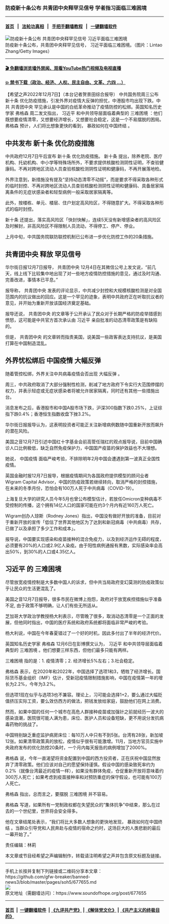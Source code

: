 ### 防疫新十条公布 共青团中央释罕见信号 学者指习面临三难困境
------------------------

#### [首页](https://github.com/gfw-breaker/banned-news3/blob/master/README.md) &nbsp;&nbsp;|&nbsp;&nbsp; [法轮功真相](https://github.com/begood0513/basic/blob/master/README.md)  &nbsp;&nbsp;|&nbsp;&nbsp; [手把手翻墙教程](https://github.com/gfw-breaker/guides/wiki)  &nbsp;&nbsp;|&nbsp;&nbsp; [一键翻墙软件](https://github.com/gfw-breaker/nogfw/blob/master/README.md)  



<div><img alt="防疫新十条公布  共青团中央释罕见信号  习近平面临三难困境" src="https://img.soundofhope.org/2022-12/gettyimages-1446669628-1670449254774.jpg"/>
<br/><figcaption class="caption">
 防疫新十条公布，共青团中央释罕见信号， 习近平面临三难困境。（图片：Lintao Zhang/Getty Images）
</figcaption></div><hr/>

#### [ 🎬  免翻墙浏览墙外禁闻、观看YouTube热门视频及电视直播](https://github.com/gfw-breaker/HelloWorld)

#### [ 💥  禁书下载（政治、经济、人权、民主自由、文革、六四 ...）](https://github.com/gfw-breaker/books/blob/master/README.md)

<div><div class="Content__Wrapper sc-1bvya0-0 elmmKw article_body" itemprop="articleBody">
 <div id="post_place_1">
 </div>
 <p class="meta-top">
  <span class="meta">
   【希望之声2022年12月7日】（本台记者贺景田综合报导）
  </span>
  中共国务院周三公布
  <ok href="/term/815688">
   新十条
  </ok>
  优化防疫措施，引发外界对疫情大反弹的担忧，中港股市均出现下跌。中共
  <ok href="/term/30856">
   共青团中央
  </ok>
  罕见承认是中国的白纸革命推动了疫情防控的松绑。英国知名历史学家
  <ok href="/term/255811">
   弗格森
  </ok>
  周二发文指出，
  <ok href="/term/1063">
   习近平
  </ok>
  和中共领导层面临着典型的
  <ok href="/term/815874">
   三难困境
  </ok>
  ：他们既想要疫情清零，又想要经济增长，又想要社会稳定，这是一个不易摆脱的困局。
  <ok href="/term/255811">
   弗格森
  </ok>
  预计，人们将比想象更快的看到，
  <ok href="/term/815877">
   暴政如何在中国终结
  </ok>
  。
 </p>
 <h2>
  <strong>
   中共发布
   <ok href="/term/815688">
    新十条
   </ok>
   优化防疫措施
  </strong>
 </h2>
 <p>
  中共政府12月7日午后宣布
  <ok href="/term/815688">
   新十条
  </ok>
  优化防疫措施。
  <ok href="/term/815688">
   新十条
  </ok>
  提出，除养老院、医疗机构、托幼机构、中小学等特殊场所外，不要求提供核酸检测阴性证明，不查验健康码。不再对跨地区流动人员查验核酸检测阴性证明和健康码，不再开展落地检。
 </p>
 <p>
  外界注意到，新措施没有提及“坚持动态清零不动摇”，而是要求不得采取各种形式的临时封控、不再对跨地区流动人员查验核酸检测阴性证明和健康码、具备居家隔离条件的无症状感染者和轻型病例一般采取居家隔离等。
 </p>
 <p>
  此外，按楼栋、单元、楼层、住户划定高风险区，不得随意扩大。不得采取各种形式的临时封控。
 </p>
 <p>
  <ok href="/term/815688">
   新十条
  </ok>
  还提出，落实高风险区「快封快解」，连续5天没有新增感染者的高风险区及时解封，非高风险区不得限制人员流动，不得停工、停产、停业。
 </p>
 <p>
  上月中旬，中共国务院联防联控机制已公布进一步优化防控工作的20条措施。
 </p>
 <h2>
  <strong>
   <ok href="/term/30856">
    共青团中央
   </ok>
   释放
   <ok href="/term/815871">
    罕见信号
   </ok>
  </strong>
 </h2>
 <p>
  华尔街日报12月7日报导，
  <ok href="/term/30856">
   共青团中央
  </ok>
  12月4日在其微信公号上发文说，“前几天，线上线下比较集中地出现了对一些地方疫情防控措施的意见，通过及时沟通、完善改进，事情本已平息。”
 </p>
 <p>
  报导称，
  <ok href="/term/30856">
   共青团中央
  </ok>
  发表的评论显示，中共减少封控和大规模核酸检测是对全国范围内的抗议做出的回应。这是一个罕见的迹象，表明中共政府正在听取抗议者的意见，并开始为重新开放该国经济奠定基础。
 </p>
 <p>
  报导还说，
  <ok href="/term/30856">
   共青团中央
  </ok>
  的文章等于公开承认了民众对于长期严格的防疫举措感到愤怒，这可能是中共官方首次承认由
  <ok href="/term/1063">
   习近平
  </ok>
  亲自批准的动态清零政策是有缺陷的。
 </p>
 <p>
  但是，
  <ok href="/term/30856">
   共青团中央
  </ok>
  的文章转而指责美国，说美国一些政客表达支持抗议，是美国打算在中国制造混乱。
 </p>
 <h2>
  <strong>
   外界忧松绑后
   <ok href="/term/220384">
    中国疫情
   </ok>
   <ok href="/term/333823">
    大幅反弹
   </ok>
  </strong>
 </h2>
 <p>
  随着管控松绑，外界关注中共病毒疫情会否出现
  <ok href="/term/333823">
   大幅反弹
  </ok>
  。
 </p>
 <p>
  周三，中共政府取消了大部分强制性检测，削减了地方政府下令实行大范围停摆的权力，并表示轻症或无症状感染者将被允许居家隔离，同时还有其他一些措施出台。
 </p>
 <p>
  消息发布之后，香港股市和中国A股市场下跌，沪深300指数下跌0.25%，上证综指下跌0.4%；香港恒生指数收盘下挫3.2%。
 </p>
 <p>
  华尔街日报报导认为，这表明投资者可能正关注新增病例数随中国重新开放而飙升的潜在风险。
 </p>
 <p>
  美国之音12月7日引述中国红十字基金会前高管任瑞红的观点报导说，目前中国确诊人口比例极低，缺乏自然免疫保护力，中国国产疫苗的保护效益也不大理想。
 </p>
 <p>
  她说，
  <ok href="/term/220384">
   中国疫情
  </ok>
  面临严峻考验，不排除明年2月中国会遭遇到第一波真正全国性疫情。
 </p>
 <p>
  英国金融时报12月7日报导，根据疫情期间为各国政府提供模型的顾问业者Wigram Capital Advisor，中国的防疫政策若继续转向，取消严格的封控措施，在未来的冬季月份，恐怕会有100万人死于中共病毒（COVID-19）。
 </p>
 <p>
  上海复旦大学的研究人员今年5月也曾公布模型估计，若放任Omicron变种病毒不受控制的传播，这个拥有14亿人口的国家可能在约3个月内有近160万人死亡。
 </p>
 <p>
  Wigram创办人琼斯（Rodney Jones）指出，中国没有做好开放的准备，目前对于重新开放的宣传「低估了世界其他地区为了达到和新冠病毒（中共病毒）共存，已做了以及承担了多少工作和成本」。
 </p>
 <p>
  报导说，中国要实现感染和疫苗接种的混合免疫力，以及到经济运作无碍的程度，必须要有20%的人口或2.9亿人染疫。由于阳性病例通报有黑数，实际感染率会高出50%，到30%的人口或4.35亿人。
 </p>
 <h2>
  <strong>
   <ok href="/term/1063">
    习近平
   </ok>
   的
   <ok href="/term/815874">
    三难困境
   </ok>
  </strong>
 </h2>
 <p>
  尽管放宽疫情控制是大多数中国人的诉求，但中共当局政府变幻莫测的防疫政策似乎让民众的生活更混乱了。
 </p>
 <p>
  美国之音12月7日报导，很多市民在微博上抱怨，政府对于放宽疾控措施似乎准备不足, 由于政策不够明确，让人们有些无所适从。
 </p>
 <p>
  芝加哥大学政治学教授杨大利表示，尽管晚了很多，取消动态清零是一个正面的发展，但他同时指出，中国的医疗系统和政府系统都将面临非常严峻的考验。
 </p>
 <p>
  杨大利说，中国在今年春夏错过了一个好的时机，因此多付出了半年的经济代价。
 </p>
 <p>
  英国知名历史学家
  <ok href="/term/255811">
   弗格森
  </ok>
  12月6日在彭博撰文认为，
  <ok href="/term/1063">
   习近平
  </ok>
  和中共领导层面临着典型的
  <ok href="/term/815874">
   三难困境
  </ok>
  。他们想要三样东西，但他们最多只能有两样。
 </p>
 <p>
  <ok href="/term/815874">
   三难困境
  </ok>
  指的是：1. 疫情清零；2. 经济增长5%左右；3.社会稳定。
 </p>
 <p>
  <ok href="/term/255811">
   弗格森
  </ok>
  表示，在2020年和2022年，中国选择了选项1和3，牺牲了经济增长。国际货币基金组织（IMF）估计，受新冠疫情限制措施影响，中国在疫情第一年的增长为2.2%，今年为3.2%。
 </p>
 <p>
  但选项1现在似乎与选项3也不兼容。理论上，习可能会选择1+2，要么通过大幅贬值挤压实际工资，要么效仿西方的做法，把钱发放给家庭，鼓励他们在网上消费。
 </p>
 <p>
  然而，如果中国的任何一个城市在高危人群接种疫苗或加强针之前就经历一波大的感染浪潮，医院很可能人满为患，床位、医护人员和设备短缺，更不用说分发抗病毒药物的挑战了。
 </p>
 <p>
  中国特别缺乏重症监护病房床位：每10万人中只有不到5张。台湾有28张，新加坡12张。如果清零政策真的放松，疫情似乎很有可能激增。11月，当地方官员实施中央政府发布的优化防控20条时，一个月内每天报告的病例增加了2000%。
 </p>
 <p>
  <ok href="/term/255811">
   弗格森
  </ok>
  说，今年一直渴望将资金配置到中国的西方投资者，正在庆祝中国显然放弃了清零政策。他们应该对自己的愿望保持谨慎。假设中国的感染致死率约为0.2%（就像台湾最近的疫情一样），如果没有群体免疫，仓促重新开放将意味着约300万人死亡；如果考虑到疫苗接种率和对预防重症的保守假设，也可能有100万人死亡。
 </p>
 <p>
  <ok href="/term/255811">
   弗格森
  </ok>
  指出，总而言之，要摆脱
  <ok href="/term/815874">
   三难困境
  </ok>
  并不容易。
 </p>
 <p>
  <ok href="/term/255811">
   弗格森
  </ok>
  写道，如果所有一党制政权都在失望民众的“集体抗争”中结束，那么在过去的一个世纪里，世界将会安全得多。
 </p>
 <p>
  他在文章结尾处表示，“我们将比大多数人想象的更快地发现，
  <ok href="/term/815877">
   暴政如何在中国终结
  </ok>
  。当群众引导党和人民奔赴与疫情的宿命之约时，这场巨大的人类悲剧的最后一幕开始了。”
 </p>
 <p class="meta-btm">
  责任编辑：林莉
 </p>
 <p class="meta-btm">
  本文章或节目经希望之声编辑制作，转载请注明希望之声并包含原文标题及链接。
 </p>
</div>
</div>
<hr/>
手机上长按并复制下列链接或二维码分享本文章：<br/>
https://github.com/gfw-breaker/banned-news3/blob/master/pages/soh5/677655.md <br/>
<a href='https://github.com/gfw-breaker/banned-news3/blob/master/pages/soh5/677655.md'><img src='https://github.com/gfw-breaker/banned-news3/blob/master/pages/soh5/677655.md.png'/></a> <br/>
原文地址（需翻墙访问）：https://www.soundofhope.org/post/677655


------------------------
#### [首页](https://github.com/gfw-breaker/banned-news3/blob/master/README.md) &nbsp;|&nbsp; [一键翻墙软件](https://github.com/gfw-breaker/nogfw/blob/master/README.md) &nbsp;| [《九评共产党》](https://github.com/gfw-breaker/9ping.md/blob/master/README.md#九评之一评共产党是什么) | [《解体党文化》](https://github.com/gfw-breaker/jtdwh.md/blob/master/README.md) | [《共产主义的终极目的》](https://github.com/gfw-breaker/gczydzjmd.md/blob/master/README.md)


<img src='http://gfw-breaker.win/banned-news3/pages/soh5/677655.md' width='0px' height='0px'/>